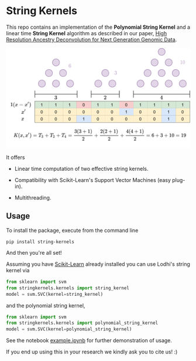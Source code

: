 # String Kernels

This repo contains an implementation of the **Polynomial String Kernel** and a linear time **String Kernel** algorithm as described in our paper, [High Resolution Ancestry Deconvolution for Next Generation Genomic Data](https://www.biorxiv.org/content/10.1101/2021.09.19.460980v1). 


<img caption="String Kernel Computations" src="https://github.com/weekend37/string-kernels/blob/master/doc/fig/triangular_numbers.png">

It offers

- Linear time computation of two effective string kernels.

- Compatibility with Scikit-Learn's Support Vector Machines (easy plug-in).

- Multithreading.

## Usage

To install the package, execute from the command line

```
pip install string-kernels
```

And then you're all set!

Assuming you have [Scikit-Learn](https://scikit-learn.org/) already installed you can use Lodhi's string kernel via

```python
from sklearn import svm
from stringkernels.kernels import string_kernel
model = svm.SVC(kernel=string_kernel)
```

and the polynomial string kernel,

```python
from sklearn import svm
from stringkernels.kernels import polynomial_string_kernel
model = svm.SVC(kernel=polynomial_string_kernel)
```

See the notebook [example.ipynb](https://github.com/weekend37/string-kernels/blob/master/example.ipynb) for further demonstration of usage.

If you end up using this in your research we kindly ask you to cite us! :)

